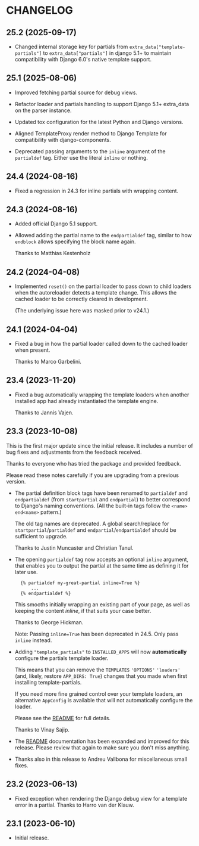 # CHANGELOG


## 25.2 (2025-09-17)

* Changed internal storage key for partials from
  `extra_data["template-partials"]` to `extra_data["partials"]` in django 5.1+ to
  maintain compatibility with Django 6.0's native template support.

## 25.1 (2025-08-06)

* Improved fetching partial source for debug views.

* Refactor loader and partials handling to support Django 5.1+ extra_data on
  the parser instance.

* Updated tox configuration for the latest Python and Django versions.

* Aligned TemplateProxy render method to Django Template for compatibility with
  django-components.

* Deprecated passing arguments to the `inline` argument of the `partialdef`
  tag. Either use the literal `inline` or nothing.

## 24.4 (2024-08-16)

* Fixed a regression in 24.3 for inline partials with wrapping content.

## 24.3 (2024-08-16)

* Added official Django 5.1 support.

* Allowed adding the partial name to the `endpartialdef` tag, similar to how
  `endblock` allows specifying the block name again.

  Thanks to Matthias Kestenholz

## 24.2 (2024-04-08)

* Implemented ``reset()`` on the partial loader to pass down to child loaders
  when the autoreloader detects a template change. This allows the cached loader
  to be correctly cleared in development.

  (The underlying issue here was masked prior to v24.1.)

## 24.1 (2024-04-04)

* Fixed a bug in how the partial loader called down to the cached loader when
  present.

  Thanks to Marco Garbelini.

## 23.4 (2023-11-20)

* Fixed a bug automatically wrapping the template loaders when another installed
  app had already instantiated the template engine.

  Thanks to Jannis Vajen.

## 23.3 (2023-10-08)

This is the first major update since the initial release. It includes a number
of bug fixes and adjustments from the feedback received.

Thanks to everyone who has tried the package and provided feedback.

Please read these notes carefully if you are upgrading from a previous version.

* The partial definition block tags have been renamed to `partialdef` and `endpartialdef`
(from `startpartial` and `endpartial`) to better correspond to Django's naming
conventions. (All the built-in tags follow the `<name>` `end<name>` pattern.)

  The old tag names are deprecated. A global search/replace for
  `startpartial`/`partialdef` and `endpartial`/`endpartialdef` should be
  sufficient to upgrade.

  Thanks to Justin Muncaster and Christian Tanul.

* The opening `partialdef` tag now accepts an optional `inline` argument, that enables
  you to output the partial at the same time as defining it for later use.

        {% partialdef my-great-partial inline=True %}
            ...
        {% endpartialdef %}

  This smooths initially wrapping an existing part of your page, as well as keeping the
  content *inline*, if that suits your case better.

  Thanks to George Hickman.

  Note: Passing `inline=True` has been deprecated in 24.5. Only pass `inline` instead.

* Adding `"template_partials"` to `INSTALLED_APPS` will now **automatically** configure
  the partials template loader.

  This means that you can remove the `TEMPLATES` `'OPTIONS'` `'loaders'` (and,
  likely, restore `APP_DIRS: True`) changes that you made when first installing
  template-partials.

  If you need more fine grained control over your template loaders, an
  alternative `AppConfig` is available that will not automatically configure
  the loader.

  Please see the [README](./README.md) for full details.

  Thanks to Vinay Sajip.

* The [README](./README.md) documentation has been expanded and improved for this release.
  Please review that again to make sure you don't miss anything.

* Thanks also in this release to Andreu Vallbona for miscellaneous small fixes.


## 23.2 (2023-06-13)

* Fixed exception when rendering the Django debug view for a template error in a partial.
  Thanks to Harro van der Klauw.

## 23.1 (2023-06-10)

* Initial release.
